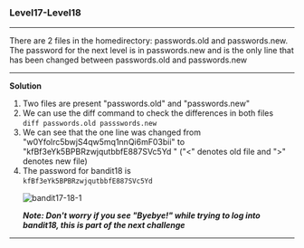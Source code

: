 ### Level17-Level18

<hr>
There are 2 files in the homedirectory: passwords.old and passwords.new. The password for the next level is in passwords.new and is the only line that has been changed between passwords.old and passwords.new
<hr/>

<b>Solution</b><br/>

<p>
<ol>

<li>Two files are present "passwords.old" and "passwords.new"</li>
<li>We can use the diff command to check the differences in both files<br/>
<code>diff passwords.old passswords.new</code></li>
<li>We can see that the one line was changed from "w0Yfolrc5bwjS4qw5mq1nnQi6mF03bii" to "kfBf3eYk5BPBRzwjqutbbfE887SVc5Yd
" ("<" denotes old file and ">" denotes new file)</li>
<li>The password for bandit18 is <br/><code>kfBf3eYk5BPBRzwjqutbbfE887SVc5Yd</code> </li>

![bandit17-18-1](https://user-images.githubusercontent.com/88927842/182002612-bc892670-e0c5-43d2-abe3-7644413b7dd4.png)

<b><i>Note: Don't worry if you see "Byebye!" while trying to log into bandit18, this is part of the next challenge</i></b>



</ol>
</p>
<hr/>
